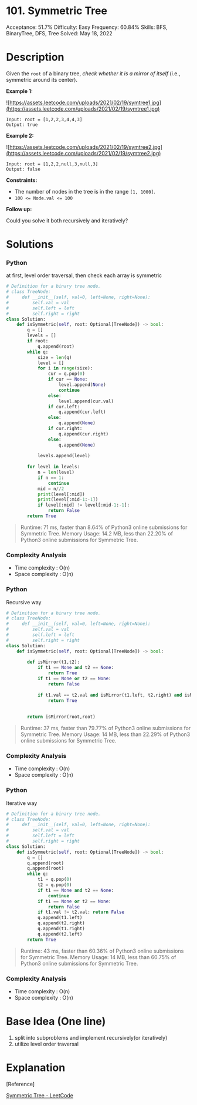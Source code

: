# 101. Symmetric Tree

Acceptance: 51.7%
Difficulty: Easy
Frequency: 60.84%
Skills: BFS, BinaryTree, DFS, Tree
Solved: May 18, 2022

# Description

Given the `root` of a binary tree, *check whether it is a mirror of itself* (i.e., symmetric around its center).

**Example 1:**

![https://assets.leetcode.com/uploads/2021/02/19/symtree1.jpg](https://assets.leetcode.com/uploads/2021/02/19/symtree1.jpg)

```
Input: root = [1,2,2,3,4,4,3]
Output: true

```

**Example 2:**

![https://assets.leetcode.com/uploads/2021/02/19/symtree2.jpg](https://assets.leetcode.com/uploads/2021/02/19/symtree2.jpg)

```
Input: root = [1,2,2,null,3,null,3]
Output: false

```

**Constraints:**

- The number of nodes in the tree is in the range `[1, 1000]`.
- `100 <= Node.val <= 100`

**Follow up:**

Could you solve it both recursively and iteratively?

# Solutions

### Python

at first, level order traversal, then check each array is symmetric

```python
# Definition for a binary tree node.
# class TreeNode:
#     def __init__(self, val=0, left=None, right=None):
#         self.val = val
#         self.left = left
#         self.right = right
class Solution:
    def isSymmetric(self, root: Optional[TreeNode]) -> bool:
        q = []
        levels = []
        if root:
            q.append(root)
        while q:
            size = len(q)
            level = []
            for i in range(size):
                cur = q.pop(0)
                if cur == None:
                    level.append(None)
                    continue
                else:
                    level.append(cur.val)
                if cur.left:
                    q.append(cur.left)
                else:
                    q.append(None)
                if cur.right:
                    q.append(cur.right)
                else:
                    q.append(None)
            
            levels.append(level)
        
        for level in levels:
            n = len(level)
            if n == 1:
                continue
            mid = n//2
            print(level[:mid])
            print(level[:mid-1:-1])
            if level[:mid] != level[:mid-1:-1]:
                return False
        return True
```

> Runtime: 71 ms, faster than 8.64% of Python3 online submissions for Symmetric Tree.
Memory Usage: 14.2 MB, less than 22.20% of Python3 online submissions for Symmetric Tree.
> 

### Complexity Analysis

- Time complexity : O(n)
- Space complexity : O(n)

### Python

Recursive way

```python
# Definition for a binary tree node.
# class TreeNode:
#     def __init__(self, val=0, left=None, right=None):
#         self.val = val
#         self.left = left
#         self.right = right
class Solution:
    def isSymmetric(self, root: Optional[TreeNode]) -> bool:
        
        def isMirror(t1,t2):
            if t1 == None and t2 == None:
                return True
            if t1 == None or t2 == None:
                return False
            
            if t1.val == t2.val and isMirror(t1.left, t2.right) and isMirror(t1.right, t2.left):
                return True
            
        
        return isMirror(root,root)
```

> Runtime: 37 ms, faster than 79.77% of Python3 online submissions for Symmetric Tree.
Memory Usage: 14 MB, less than 22.29% of Python3 online submissions for Symmetric Tree.
> 

### Complexity Analysis

- Time complexity : O(n)
- Space complexity : O(n)

### Python

Iterative way

```python
# Definition for a binary tree node.
# class TreeNode:
#     def __init__(self, val=0, left=None, right=None):
#         self.val = val
#         self.left = left
#         self.right = right
class Solution:
    def isSymmetric(self, root: Optional[TreeNode]) -> bool:
        q = []
        q.append(root)
        q.append(root)
        while q:
            t1 = q.pop(0)
            t2 = q.pop(0)
            if t1 == None and t2 == None:
                continue
            if t1 == None or t2 == None:
                return False
            if t1.val != t2.val: return False
            q.append(t1.left)
            q.append(t2.right)
            q.append(t1.right)
            q.append(t2.left)
        return True
```

> Runtime: 43 ms, faster than 60.36% of Python3 online submissions for Symmetric Tree.
Memory Usage: 14 MB, less than 60.75% of Python3 online submissions for Symmetric Tree.
> 

### Complexity Analysis

- Time complexity : O(n)
- Space complexity : O(n)

# Base Idea (One line)

1. split into subproblems and implement recursively(or iteratively)
2. utilize level order traversal

# Explanation

[Reference]

[Symmetric Tree - LeetCode](https://leetcode.com/problems/symmetric-tree/solution/)